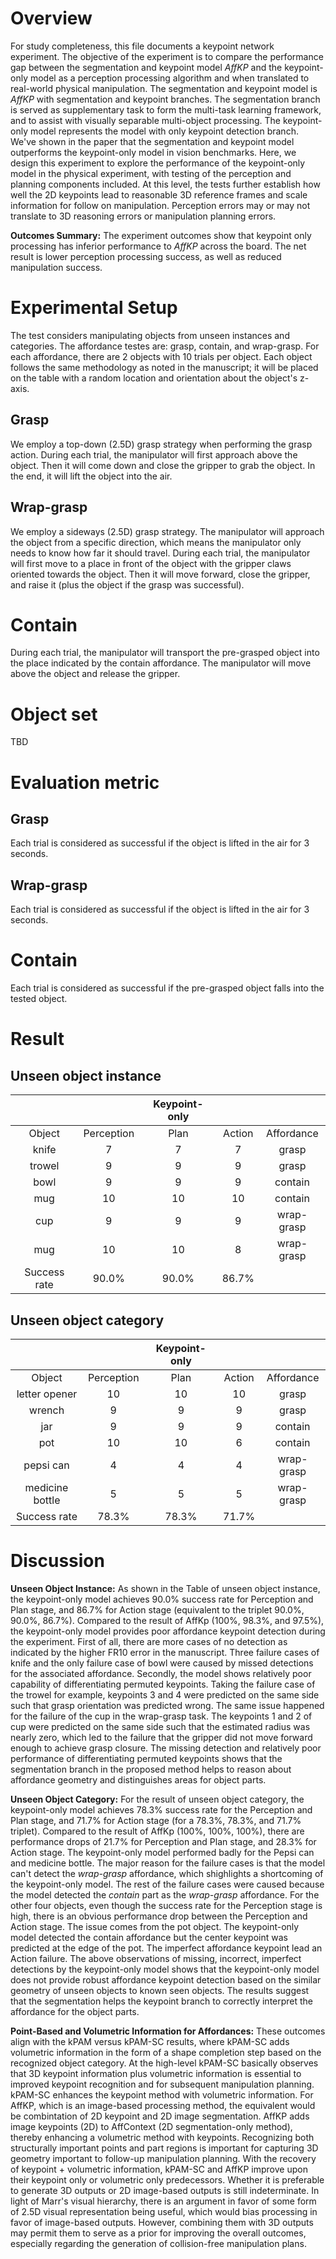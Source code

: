 # Overview

For study completeness, this file documents a keypoint network experiment. The objective of the experiment is to compare the performance gap between the segmentation and keypoint model _AffKP_ and the keypoint-only model as a perception processing algorithm and when translated to real-world physical manipulation. The segmentation and keypoint model is _AffKP_  with segmentation and keypoint branches. The segmentation branch is served as supplementary task to form the  multi-task learning framework, and to assist with visually separable multi-object processing. The keypoint-only model represents the model with only keypoint detection branch. We've shown in the paper that the segmentation and keypoint model outperforms the keypoint-only model in vision benchmarks. Here, we design this experiment to explore the performance of the keypoint-only model in the physical experiment, with testing of the perception and planning components included. At this level, the tests further establish how well the 2D keypoints lead to reasonable 3D reference frames and scale information for follow on manipulation. Perception errors may or may not translate to 3D reasoning errors or manipulation planning errors.

**Outcomes Summary:** The experiment outcomes show that keypoint only processing has inferior performance to _AffKP_ across the board. The net result is lower perception processing success, as well as reduced manipulation success.

# Experimental Setup
The test considers manipulating objects from unseen instances and categories. The affordance testes are: grasp, contain, and wrap-grasp. For each affordance, there are 2 objects with 10 trials per object. Each object follows the same methodology as noted in the manuscript; it will be placed on the table with a random location and orientation about the object's z-axis.

## Grasp
We employ a top-down (2.5D) grasp strategy when performing the grasp action. During each trial, the manipulator will first approach above the object. Then it will come down and close the gripper to grab the object. In the end, it will lift the object into the air.

## Wrap-grasp
We employ a sideways (2.5D) grasp strategy. The manipulator will approach the object from a specific direction, which means the manipulator only needs to know how far it should travel. During each trial, the manipulator will first move to a place in front of the object with the gripper claws oriented towards the object. Then it will move forward, close the gripper, and raise it (plus the object if the grasp was successful).

# Contain
During each trial, the manipulator will transport the pre-grasped object into the place indicated by the contain affordance. The manipulator will move above the object and release the gripper.

# Object set
TBD

# Evaluation metric

## Grasp
Each trial is considered as successful if the object is lifted in the air for 3 seconds.

## Wrap-grasp
Each trial is considered as successful if the object is lifted in the air for 3 seconds.

# Contain
Each trial is considered as successful if the pre-grasped object falls into the tested object.

# Result

## Unseen object instance
|   |  | Keypoint-only |  |  |
| :----------: | :----------: | :----------: | :----------: | :----------: |
| Object  | Perception  | Plan  | Action  | Affordance  |
| knife  | 7  | 7  | 7  |  grasp |
| trowel  | 9  | 9  | 9  |  grasp |
| bowl  |  9 |  9 | 9  | contain  |
| mug  |  10 | 10  | 10  | contain  |
| cup  | 9  | 9  |  9 | wrap-grasp  |
| mug  | 10  | 10  | 8  |  wrap-grasp |
| Success rate  | 90.0%  |  90.0% |  86.7% |   |

## Unseen object category
|   |  | Keypoint-only |  |  |
| :----------: | :----------: | :----------: | :----------: | :----------: |
| Object  | Perception  | Plan  | Action  | Affordance  |
| letter opener  | 10  |  10 |  10 | grasp  |
| wrench  |  9 |  9 |  9 |  grasp |
| jar  | 9  | 9  | 9  | contain  |
| pot  | 10  | 10  |  6 |  contain |
| pepsi can  | 4  | 4  | 4  |  wrap-grasp |
| medicine bottle  | 5  | 5  | 5  | wrap-grasp  |
| Success rate  |  78.3%  | 78.3%  | 71.7%  |   |

# Discussion

**Unseen Object Instance:** As shown in the Table of unseen object instance, the keypoint-only model achieves 90.0% success rate for Perception and Plan stage, and 86.7% for Action stage (equivalent to the triplet 90.0%, 90.0%, 86.7%). Compared to the result of AffKp (100%, 98.3%, and 97.5%), the keypoint-only model provides poor affordance keypoint detection during the experiment. First of all, there are more cases of no detection as indicated by the higher FR10 error in the manuscript. Three failure cases of knife and the only failure case of bowl were caused by missed detections for the associated affordance. Secondly, the model shows relatively poor capability of differentiating permuted keypoints. Taking the failure case of the trowel for example, keypoints 3 and 4 were predicted on the same side such that grasp orientation was predicted wrong. The same issue happened for the failure of the cup in the wrap-grasp task. The keypoints 1 and 2 of cup were predicted on the same side such that the estimated radius was nearly zero, which led to the failure that the gripper did not move forward enough to achieve grasp closure. The missing detection and relatively poor performance of differentiating permuted keypoints shows that the segmentation branch in the proposed method helps to reason about affordance geometry and distinguishes areas for object parts.

**Unseen Object Category:** For the result of unseen object category, the keypoint-only model achieves 78.3% success rate for the Perception and Plan stage, and 71.7% for Action stage (for a 78.3%, 78.3%, and 71.7% triplet). Compared to the result of AffKp (100%, 100%, 100%), there are performance drops of 21.7% for Perception and Plan stage, and 28.3% for Action stage. The keypoint-only model performed badly for the Pepsi can and medicine bottle. The major reason for the failure cases is that the model can't detect the _wrap-grasp_ affordance, which shighlights a shortcoming of the keypoint-only model. The rest of the failure cases were caused because the model detected the _contain_ part as the _wrap-grasp_ affordance. For the other four objects, even though the success rate for the Perception stage is high, there is an obvious performance drop between the Perception and Action stage. The issue comes from the pot object. The keypoint-only model detected the contain affordance but the center keypoint was predicted at the edge of the pot. The imperfect affordance keypoint lead an Action failure. The above observations of missing, incorrect, imperfect detections by the keypoint-only model shows that the keypoint-only model does not provide robust affordance keypoint detection based on the similar geometry of unseen objects to known seen objects. The results suggest that the segmentation helps the keypoint branch to correctly interpret the affordance for the object parts. 

**Point-Based and Volumetric Information for Affordances:**
These outcomes align with the kPAM versus kPAM-SC results, where kPAM-SC adds volumetric information in the form of a shape completion step based on the recognized object category. At the high-level kPAM-SC basically observes that 3D keypoint information plus volumetric information is essential to improved keypoint recognition and for subsequent manipulation planning. kPAM-SC enhances the keypoint method with volumetric information. For AffKP, which is an image-based processing method, the equivalent would be combintation of 2D keypoint and 2D image segmentation. AffKP adds image keypoints (2D) to AffContext (2D segmentation-only method), thereby enhancing a volumetric method with keypoints. Recognizing both structurally important points and part regions is important for capturing 3D geometry important to follow-up manipulation planning. With the recovery of keypoint + volumetric information, kPAM-SC and AffKP improve upon their keypoint only or volumetric only predecessors. Whether it is preferable to generate 3D outputs or 2D image-based outputs is still indeterminate. In light of Marr's visual hierarchy, there is an argument in favor of some form of 2.5D visual representation being useful, which would bias processing in favor of image-based outputs. However, combining them with 3D outputs may permit them to serve as a prior for improving the overall outcomes, especially regarding the generation of collision-free manipulation plans.
